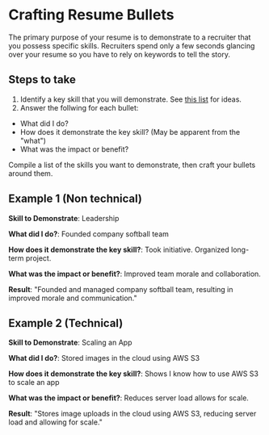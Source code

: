 # Crafting Resume Bullets

The primary purpose of your resume is to demonstrate to a recruiter that you possess specific
skills. Recruiters spend only a few seconds glancing over your resume so you have to rely on
keywords to tell the story.

## Steps to take

1. Identify a key skill that you will demonstrate. See [this list][keywords] for ideas.
2. Answer the follwing for each bullet:
  * What did I do?
  * How does it demonstrate the key skill? (May be apparent from the "what")
  * What was the impact or benefit?
  
Compile a list of the skills you want to demonstrate, then craft your bullets around them.

## Example 1 (Non technical)
__Skill to Demonstrate__: Leadership

__What did I do?__: Founded company softball team

__How does it demonstrate the key skill?__: Took initiative. Organized long-term project.

__What was the impact or benefit?__: Improved team morale and collaboration.

__Result__: "Founded and managed company softball team, resulting in improved morale and communication."

## Example 2 (Technical)
__Skill to Demonstrate__: Scaling an App

__What did I do?__: Stored images in the cloud using AWS S3

__How does it demonstrate the key skill?__: Shows I know how to use AWS S3 to scale an app

__What was the impact or benefit?__: Reduces server load allows for scale.

__Result__: "Stores image uploads in the cloud using AWS S3, reducing server load and allowing for scale."


[keywords]: https://github.com/appacademy/job-search-curriculum/blob/master/self-presentation/resume_keywords.md
